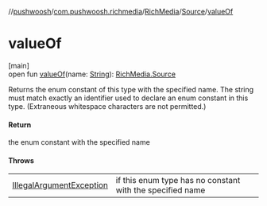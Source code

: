 //[pushwoosh](../../../../index.md)/[com.pushwoosh.richmedia](../../index.md)/[RichMedia](../index.md)/[Source](index.md)/[valueOf](value-of.md)

# valueOf

[main]\
open fun [valueOf](value-of.md)(name: [String](https://developer.android.com/reference/kotlin/java/lang/String.html)): [RichMedia.Source](index.md)

Returns the enum constant of this type with the specified name. The string must match exactly an identifier used to declare an enum constant in this type. (Extraneous whitespace characters are not permitted.)

#### Return

the enum constant with the specified name

#### Throws

| | |
|---|---|
| [IllegalArgumentException](https://developer.android.com/reference/kotlin/java/lang/IllegalArgumentException.html) | if this enum type has no constant with the specified name |
